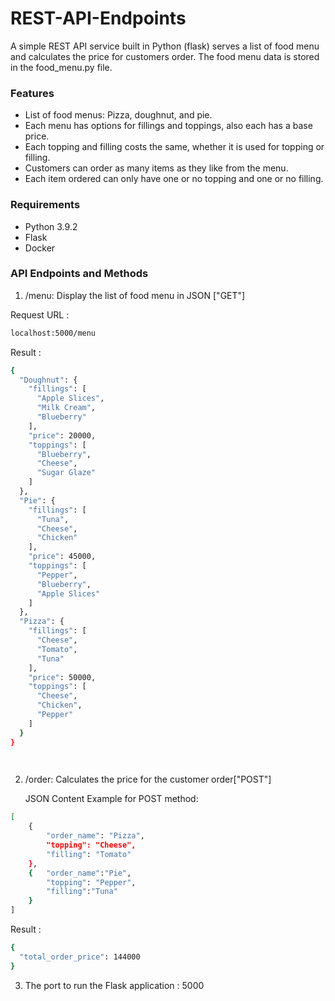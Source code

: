 # REST-API-Endpoints
A simple REST API service built in Python (flask) serves a list of food menu and calculates the price for customers order. The food menu data is stored in the food_menu.py file.

### Features
- List of food menus: Pizza, doughnut, and pie.
- Each menu has options for fillings and toppings, also each has a base price.
- Each topping and filling costs the same, whether it is used for topping or filling.
- Customers can order as many items as they like from the menu.
- Each item ordered can only have one or no topping and one or no filling.

### Requirements
- Python 3.9.2
- Flask
- Docker

### API Endpoints and Methods
1.  /menu: Display the list of food menu in JSON ["GET"]

Request URL :
```sh
localhost:5000/menu
```
Result :
```sh
{
  "Doughnut": {
    "fillings": [
      "Apple Slices",
      "Milk Cream",
      "Blueberry"
    ],
    "price": 20000,
    "toppings": [
      "Blueberry",
      "Cheese",
      "Sugar Glaze"
    ]
  },
  "Pie": {
    "fillings": [
      "Tuna",
      "Cheese",
      "Chicken"
    ],
    "price": 45000,
    "toppings": [
      "Pepper",
      "Blueberry",
      "Apple Slices"
    ]
  },
  "Pizza": {
    "fillings": [
      "Cheese",
      "Tomato",
      "Tuna"
    ],
    "price": 50000,
    "toppings": [
      "Cheese",
      "Chicken",
      "Pepper"
    ]
  }
}

  
```

2. /order: Calculates the price for the customer order["POST"] 

    JSON Content Example for POST method:
```sh
[
    {
        "order_name": "Pizza",
        "topping": "Cheese",
        "filling": "Tomato"
    },
    {   "order_name":"Pie",
        "topping": "Pepper",
        "filling":"Tuna"
    }
]    
```
Result :
```sh
{
  "total_order_price": 144000
}
```
3. The port to run the Flask application : 5000
